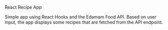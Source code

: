 React Recipe App

Simple app using React Hooks and the Edamam Food API.
Based on user input, the app displays some recipes that are fetched from the API endpoint.
